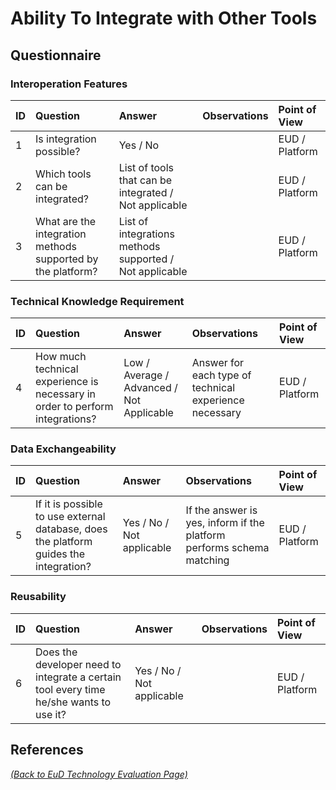 # Ability To Integrate with Other Tools

## Questionnaire

### Interoperation Features

| ID | Question | Answer | Observations | Point of View |
|:---|:----------------------------------------------------|:------------------|:------------------|:-----------------|
| 1 | Is integration possible? | Yes / No |  | EUD / Platform |
| 2 | Which tools can be integrated? | List of tools that can be integrated / Not applicable |  | EUD / Platform |
| 3 | What are the integration methods supported by the platform? | List of integrations methods supported / Not applicable |  | EUD / Platform |


### Technical Knowledge Requirement

| ID | Question | Answer | Observations | Point of View |
|:---|:----------------------------------------------------|:------------------|:------------------|:-----------------|
| 4 | How much technical experience is necessary in order to perform integrations? | Low / Average / Advanced / Not Applicable | Answer for each type of technical experience necessary | EUD / Platform |

### Data Exchangeability

| ID | Question | Answer | Observations | Point of View |
|:---|:----------------------------------------------------|:------------------|:------------------|:-----------------|
| 5 | If it is possible to use external database, does the platform guides the integration? | Yes / No / Not applicable  | If the answer is yes, inform if the platform performs schema matching | EUD / Platform |


### Reusability

| ID | Question | Answer | Observations | Point of View |
|:---|:----------------------------------------------------|:------------------|:------------------|:-----------------|
| 6 | Does the developer need to integrate a certain tool every time he/she wants to use it? | Yes / No / Not applicable |  | EUD / Platform |

## References

_[(Back to EuD Technology Evaluation Page)](../eud_technology_evaluation)_
